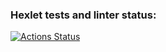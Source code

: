 ### Hexlet tests and linter status:
[![Actions Status](https://github.com/Topolun/frontend-project-lvl1/workflows/hexlet-check/badge.svg)](https://github.com/Topolun/frontend-project-lvl1/actions)